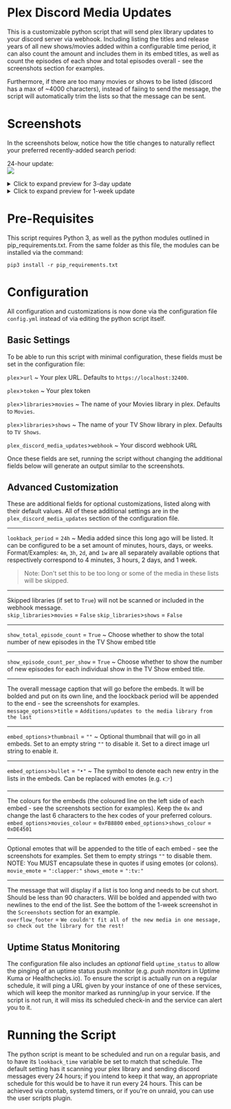  # Plex Discord Media Updates

This is a customizable python script that will send plex library updates to your discord server via webhook. Including listing the titles and release years of all new shows/movies added within a configurable time period, it can also count the amount and includes them in its embed titles, as well as count the episodes of each show and total episodes overall - see the screenshots section for examples. 

Furthermore, if there are too many movies or shows to be listed (discord has a max of ~4000 characters), instead of faiing to send the message, the script will automatically trim the lists so that the message can be sent.

# Screenshots

In the screenshots below, notice how the title changes to naturally reflect your preferred recently-added search period:

24-hour update:  
![](https://user-images.githubusercontent.com/44678543/159141632-db133f53-7858-4976-ba12-e2a21fe61590.png)

<details><summary>Click to expand preview for 3-day update</summary>

![](https://user-images.githubusercontent.com/44678543/159141135-09863ac3-bf8c-4402-8e23-c51ee8c2c18f.png)

</details>
<details><summary>Click to expand preview for 1-week update</summary>

Notice that lists that are too long will automatically get trimmed and an additional message will be appended at the bottom of each embed to let users know. This is to prevent the webhook from failing to send.
  
![](https://user-images.githubusercontent.com/44678543/159141139-b64742eb-0d6a-42a2-92e3-9f2d503e37ea.png)

</details>

# Pre-Requisites

This script requires Python 3, as well as the python modules outlined in pip_requirements.txt. From the same folder as this file, the modules can be installed via the command:

`pip3 install -r pip_requirements.txt`


# Configuration

All configuration and customizations is now done via the configuration file `config.yml` instead of via editing the python script itself.

## Basic Settings

To be able to run this script with minimal configuration, these fields must be set in the configuration file:

`plex`>`url` ~ Your plex URL. Defaults to `https://localhost:32400`.

`plex`>`token` ~ Your plex token

`plex`>`libraries`>`movies` ~ The name of your Movies library in plex. Defaults to `Movies`.

`plex`>`libraries`>`shows` ~ The name of your TV Show library in plex. Defaults to `TV Shows`. 

`plex_discord_media_updates`>`webhook` ~ Your discord webhook URL

Once these fields are set, running the script without changing the additional fields below will generate an output similar to the screenshots.

## Advanced Customization

These are additional fields for optional customizations, listed along with their default values. All of these additional settings are in the `plex_discord_media_updates` section of the configuration file.

---

`lookback_period` = `24h` ~ Media added since this long ago will be listed. It can be configured to be a set amount of minutes, hours, days, or weeks.  
Format/Examples: `4m`, `3h`, `2d`, and `1w` are all separately available options that respectively correspond to 4 minutes, 3 hours, 2 days, and 1 week.

> Note: Don't set this to be too long or some of the media in these lists will be skipped.

---

Skipped libraries (if set to `True`) will not be scanned or included in the webhook message.  
`skip_libraries`>`movies` = `False`
`skip_libraries`>`shows` = `False`

---

`show_total_episode_count` = `True` ~ Choose whether to show the total number of new episodes in the TV Show embed title

---

`show_episode_count_per_show` = `True` ~ Choose whether to show the number of new episodes for each individual show in the TV Show embed title.

---

The overall message caption that will go before the embeds. It will be bolded and put on its own line, and the loockback period will be appended to the end - see the screenshots for examples.  
`message_options`>`title` = `Additions/updates to the media library from the last`

---

`embed_options`>`thumbnail` = `""` ~ Optional thumbnail that will go in all embeds. Set to an empty string `""` to disable it. Set to a direct image url string to enable it.

---

`embed_options`>`bullet` = `"•"` ~ The symbol to denote each new entry in the lists in the embeds. Can be replaced with emotes (e.g. :point_right:)

---

The colours for the embeds (the coloured line on the left side of each embed - see the screenshots section for examples). Keep the `0x` and change the last 6 characters to the hex codes of your preferred colours.  
`embed_options`>`movies_colour` = `0xFB8800`
`embed_options`>`shows_colour` = `0xDE4501`

---

Optional emotes that will be appended to the title of each embed - see the screenshots for examples. Set them to empty strings `""` to disable them. NOTE: You MUST encapsulate these in quotes if using emotes (or colons).  
`movie_emote` = `":clapper:"`
`shows_emote` = `":tv:"`

---

The message that will display if a list is too long and needs to be cut short. Should be less than 90 characters. Will be bolded and appended with two newlines to the end of the list. See the bottom of the 1-week screenshot in the `Screenshots` section for an example.  
`overflow_footer` = `We couldn't fit all of the new media in one message, so check out the library for the rest!`

## Uptime Status Monitoring

The configuration file also includes an *optional* field `uptime_status` to allow the pinging of an uptime status push monitor (e.g. *push monitors* in Uptime Kuma or Healthchecks.io). To ensure the script is actually run on a regular schedule, it will ping a URL given by your instance of one of these services, which will keep the monitor marked as running/up in your service. If the script is not run, it will miss its scheduled check-in and the service can alert you to it.

# Running the Script

The python script is meant to be scheduled and run on a regular basis, and to have its `lookback_time` variable be set to match that schedule. The default setting has it scanning your plex library and sending discord messages every 24 hours; if you intend to keep it that way, an appropriate schedule for this would be to have it run every 24 hours. This can be achieved via crontab, systemd timers, or if you're on unraid, you can use the user scripts plugin.

